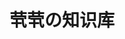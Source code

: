 ---
home: true
icon: home
title: 茕茕の知识库
heroImage: /logo.png
heroText: 茕茕の知识库
tagline: 学习过程中的个人笔记
actions:
  - text: 前端
    link: /frontend/
    type: primary
features:
  - title: 图文并茂
    icon: markdown
    details: 图片搭配文字带来更好的阅读体验
copyright: false
footer: 使用 <a href="https://theme-hope.vuejs.press/" target="_blank">VuePress Theme Hope</a> 主题 | MIT 协议, 版权所有 © 2023-present Mr.Zhao
---